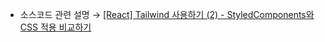 * 소스코드 관련 설명 → <a href='https://jforj.tistory.com/334'>[React] Tailwind 사용하기 (2) - StyledComponents와 CSS 적용 비교하기</a>